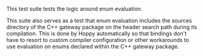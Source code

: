 This test suite tests the logic around enum evaluation.

This suite also serves as a test that enum evaluation includes the sources
directory of the C++ gateway package on the header search path during its
compilation.  This is done by Hoppy automatically so that bindings don't have to
resort to custom compiler configuration or other workarounds to use evaluation
on enums declared within the C++ gateway package.
